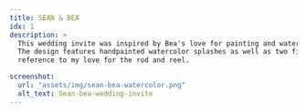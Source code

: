```yaml
---
title: SEAN & BEA
idx: 1
description: >
  This wedding invite was inspired by Bea's love for painting and watercolors.
  The design features handpainted watercolor splashes as well as two fish in
  reference to my love for the rod and reel.

screenshot:
  url: "assets/img/sean-bea-watercolor.png"
  alt_text: Sean-bea-wedding-invite
---
```

